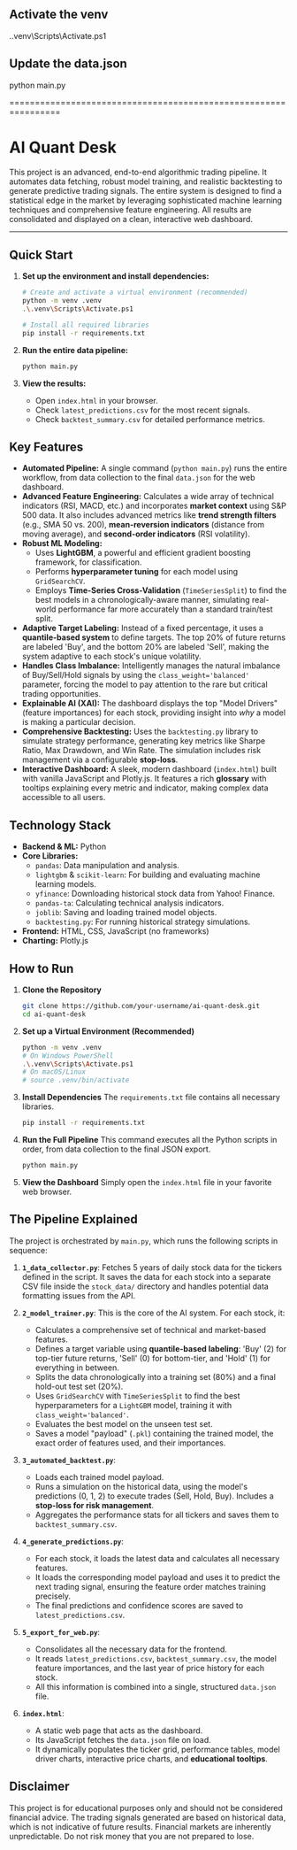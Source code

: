 ## Activate the venv
.\.venv\Scripts\Activate.ps1

## Update the data.json
python main.py

================================================================

# AI Quant Desk

This project is an advanced, end-to-end algorithmic trading pipeline. It automates data fetching, robust model training, and realistic backtesting to generate predictive trading signals. The entire system is designed to find a statistical edge in the market by leveraging sophisticated machine learning techniques and comprehensive feature engineering. All results are consolidated and displayed on a clean, interactive web dashboard.

---

## Quick Start

1.  **Set up the environment and install dependencies:**
    ```bash
    # Create and activate a virtual environment (recommended)
    python -m venv .venv
    .\.venv\Scripts\Activate.ps1

    # Install all required libraries
    pip install -r requirements.txt
    ```

2.  **Run the entire data pipeline:**
    ```bash
    python main.py
    ```

3.  **View the results:**
    *   Open `index.html` in your browser.
    *   Check `latest_predictions.csv` for the most recent signals.
    *   Check `backtest_summary.csv` for detailed performance metrics.

## Key Features

-   **Automated Pipeline:** A single command (`python main.py`) runs the entire workflow, from data collection to the final `data.json` for the web dashboard.
-   **Advanced Feature Engineering:** Calculates a wide array of technical indicators (RSI, MACD, etc.) and incorporates **market context** using S&P 500 data. It also includes advanced metrics like **trend strength filters** (e.g., SMA 50 vs. 200), **mean-reversion indicators** (distance from moving average), and **second-order indicators** (RSI volatility).
-   **Robust ML Modeling:**
    -   Uses **LightGBM**, a powerful and efficient gradient boosting framework, for classification.
    -   Performs **hyperparameter tuning** for each model using `GridSearchCV`.
    -   Employs **Time-Series Cross-Validation** (`TimeSeriesSplit`) to find the best models in a chronologically-aware manner, simulating real-world performance far more accurately than a standard train/test split.
-   **Adaptive Target Labeling:** Instead of a fixed percentage, it uses a **quantile-based system** to define targets. The top 20% of future returns are labeled 'Buy', and the bottom 20% are labeled 'Sell', making the system adaptive to each stock's unique volatility.
-   **Handles Class Imbalance:** Intelligently manages the natural imbalance of Buy/Sell/Hold signals by using the `class_weight='balanced'` parameter, forcing the model to pay attention to the rare but critical trading opportunities.
-   **Explainable AI (XAI):** The dashboard displays the top "Model Drivers" (feature importances) for each stock, providing insight into *why* a model is making a particular decision.
-   **Comprehensive Backtesting:** Uses the `backtesting.py` library to simulate strategy performance, generating key metrics like Sharpe Ratio, Max Drawdown, and Win Rate. The simulation includes risk management via a configurable **stop-loss**.
-   **Interactive Dashboard:** A sleek, modern dashboard (`index.html`) built with vanilla JavaScript and Plotly.js. It features a rich **glossary** with tooltips explaining every metric and indicator, making complex data accessible to all users.

## Technology Stack

-   **Backend & ML:** Python
-   **Core Libraries:**
    -   `pandas`: Data manipulation and analysis.
    -   `lightgbm` & `scikit-learn`: For building and evaluating machine learning models.
    -   `yfinance`: Downloading historical stock data from Yahoo! Finance.
    -   `pandas-ta`: Calculating technical analysis indicators.
    -   `joblib`: Saving and loading trained model objects.
    -   `backtesting.py`: For running historical strategy simulations.
-   **Frontend:** HTML, CSS, JavaScript (no frameworks)
-   **Charting:** Plotly.js

## How to Run

1.  **Clone the Repository**
    ```bash
    git clone https://github.com/your-username/ai-quant-desk.git
    cd ai-quant-desk
    ```

2.  **Set up a Virtual Environment (Recommended)**
    ```bash
    python -m venv .venv
    # On Windows PowerShell
    .\.venv\Scripts\Activate.ps1
    # On macOS/Linux
    # source .venv/bin/activate
    ```

3.  **Install Dependencies**
    The `requirements.txt` file contains all necessary libraries.
    ```bash
    pip install -r requirements.txt
    ```

4.  **Run the Full Pipeline**
    This command executes all the Python scripts in order, from data collection to the final JSON export.
    ```bash
    python main.py
    ```

5.  **View the Dashboard**
    Simply open the `index.html` file in your favorite web browser.

## The Pipeline Explained

The project is orchestrated by `main.py`, which runs the following scripts in sequence:

1.  **`1_data_collector.py`**: Fetches 5 years of daily stock data for the tickers defined in the script. It saves the data for each stock into a separate CSV file inside the `stock_data/` directory and handles potential data formatting issues from the API.

2.  **`2_model_trainer.py`**: This is the core of the AI system. For each stock, it:
    -   Calculates a comprehensive set of technical and market-based features.
    -   Defines a target variable using **quantile-based labeling**: 'Buy' (2) for top-tier future returns, 'Sell' (0) for bottom-tier, and 'Hold' (1) for everything in between.
    -   Splits the data chronologically into a training set (80%) and a final hold-out test set (20%).
    -   Uses `GridSearchCV` with `TimeSeriesSplit` to find the best hyperparameters for a `LightGBM` model, training it with `class_weight='balanced'`.
    -   Evaluates the best model on the unseen test set.
    -   Saves a model "payload" (`.pkl`) containing the trained model, the exact order of features used, and their importances.

3.  **`3_automated_backtest.py`**:
    -   Loads each trained model payload.
    -   Runs a simulation on the historical data, using the model's predictions (0, 1, 2) to execute trades (Sell, Hold, Buy). Includes a **stop-loss for risk management**.
    -   Aggregates the performance stats for all tickers and saves them to `backtest_summary.csv`.

4.  **`4_generate_predictions.py`**:
    -   For each stock, it loads the latest data and calculates all necessary features.
    -   It loads the corresponding model payload and uses it to predict the next trading signal, ensuring the feature order matches training precisely.
    -   The final predictions and confidence scores are saved to `latest_predictions.csv`.

5.  **`5_export_for_web.py`**:
    -   Consolidates all the necessary data for the frontend.
    -   It reads `latest_predictions.csv`, `backtest_summary.csv`, the model feature importances, and the last year of price history for each stock.
    -   All this information is combined into a single, structured `data.json` file.

6.  **`index.html`**:
    -   A static web page that acts as the dashboard.
    -   Its JavaScript fetches the `data.json` file on load.
    -   It dynamically populates the ticker grid, performance tables, model driver charts, interactive price charts, and **educational tooltips**.

## Disclaimer

This project is for educational purposes only and should not be considered financial advice. The trading signals generated are based on historical data, which is not indicative of future results. Financial markets are inherently unpredictable. Do not risk money that you are not prepared to lose.